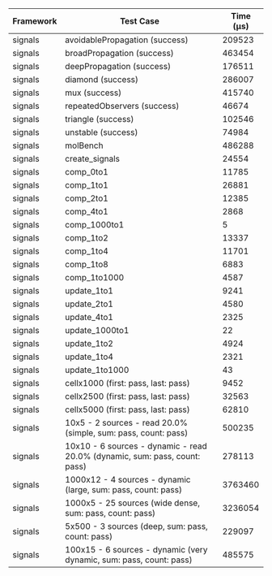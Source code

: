 | Framework | Test Case | Time (μs) |
| --- | --- | --- |
| signals | avoidablePropagation (success) | 209523 |
| signals | broadPropagation (success) | 463454 |
| signals | deepPropagation (success) | 176511 |
| signals | diamond (success) | 286007 |
| signals | mux (success) | 415740 |
| signals | repeatedObservers (success) | 46674 |
| signals | triangle (success) | 102546 |
| signals | unstable (success) | 74984 |
| signals | molBench | 486288 |
| signals | create_signals | 24554 |
| signals | comp_0to1 | 11785 |
| signals | comp_1to1 | 26881 |
| signals | comp_2to1 | 12385 |
| signals | comp_4to1 | 2868 |
| signals | comp_1000to1 | 5 |
| signals | comp_1to2 | 13337 |
| signals | comp_1to4 | 11701 |
| signals | comp_1to8 | 6883 |
| signals | comp_1to1000 | 4587 |
| signals | update_1to1 | 9241 |
| signals | update_2to1 | 4580 |
| signals | update_4to1 | 2325 |
| signals | update_1000to1 | 22 |
| signals | update_1to2 | 4924 |
| signals | update_1to4 | 2321 |
| signals | update_1to1000 | 43 |
| signals | cellx1000 (first: pass, last: pass) | 9452 |
| signals | cellx2500 (first: pass, last: pass) | 32563 |
| signals | cellx5000 (first: pass, last: pass) | 62810 |
| signals | 10x5 - 2 sources - read 20.0% (simple, sum: pass, count: pass) | 500235 |
| signals | 10x10 - 6 sources - dynamic - read 20.0% (dynamic, sum: pass, count: pass) | 278113 |
| signals | 1000x12 - 4 sources - dynamic (large, sum: pass, count: pass) | 3763460 |
| signals | 1000x5 - 25 sources (wide dense, sum: pass, count: pass) | 3236054 |
| signals | 5x500 - 3 sources (deep, sum: pass, count: pass) | 229097 |
| signals | 100x15 - 6 sources - dynamic (very dynamic, sum: pass, count: pass) | 485575 |
